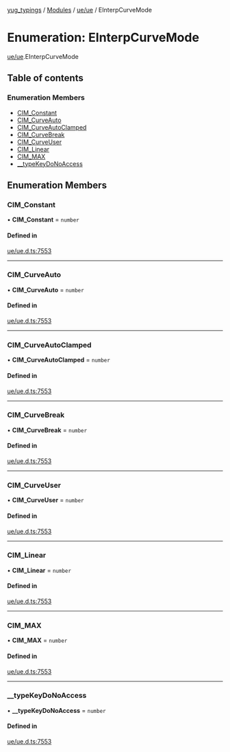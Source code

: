 [yug_typings](../README.md) / [Modules](../modules.md) / [ue/ue](../modules/ue_ue.md) / EInterpCurveMode

# Enumeration: EInterpCurveMode

[ue/ue](../modules/ue_ue.md).EInterpCurveMode

## Table of contents

### Enumeration Members

- [CIM\_Constant](ue_ue.EInterpCurveMode.md#cim_constant)
- [CIM\_CurveAuto](ue_ue.EInterpCurveMode.md#cim_curveauto)
- [CIM\_CurveAutoClamped](ue_ue.EInterpCurveMode.md#cim_curveautoclamped)
- [CIM\_CurveBreak](ue_ue.EInterpCurveMode.md#cim_curvebreak)
- [CIM\_CurveUser](ue_ue.EInterpCurveMode.md#cim_curveuser)
- [CIM\_Linear](ue_ue.EInterpCurveMode.md#cim_linear)
- [CIM\_MAX](ue_ue.EInterpCurveMode.md#cim_max)
- [\_\_typeKeyDoNoAccess](ue_ue.EInterpCurveMode.md#__typekeydonoaccess)

## Enumeration Members

### CIM\_Constant

• **CIM\_Constant** = `number`

#### Defined in

[ue/ue.d.ts:7553](https://github.com/YugMetaverse/yug_typings/blob/25cad34/ue/ue.d.ts#L7553)

___

### CIM\_CurveAuto

• **CIM\_CurveAuto** = `number`

#### Defined in

[ue/ue.d.ts:7553](https://github.com/YugMetaverse/yug_typings/blob/25cad34/ue/ue.d.ts#L7553)

___

### CIM\_CurveAutoClamped

• **CIM\_CurveAutoClamped** = `number`

#### Defined in

[ue/ue.d.ts:7553](https://github.com/YugMetaverse/yug_typings/blob/25cad34/ue/ue.d.ts#L7553)

___

### CIM\_CurveBreak

• **CIM\_CurveBreak** = `number`

#### Defined in

[ue/ue.d.ts:7553](https://github.com/YugMetaverse/yug_typings/blob/25cad34/ue/ue.d.ts#L7553)

___

### CIM\_CurveUser

• **CIM\_CurveUser** = `number`

#### Defined in

[ue/ue.d.ts:7553](https://github.com/YugMetaverse/yug_typings/blob/25cad34/ue/ue.d.ts#L7553)

___

### CIM\_Linear

• **CIM\_Linear** = `number`

#### Defined in

[ue/ue.d.ts:7553](https://github.com/YugMetaverse/yug_typings/blob/25cad34/ue/ue.d.ts#L7553)

___

### CIM\_MAX

• **CIM\_MAX** = `number`

#### Defined in

[ue/ue.d.ts:7553](https://github.com/YugMetaverse/yug_typings/blob/25cad34/ue/ue.d.ts#L7553)

___

### \_\_typeKeyDoNoAccess

• **\_\_typeKeyDoNoAccess** = `number`

#### Defined in

[ue/ue.d.ts:7553](https://github.com/YugMetaverse/yug_typings/blob/25cad34/ue/ue.d.ts#L7553)
